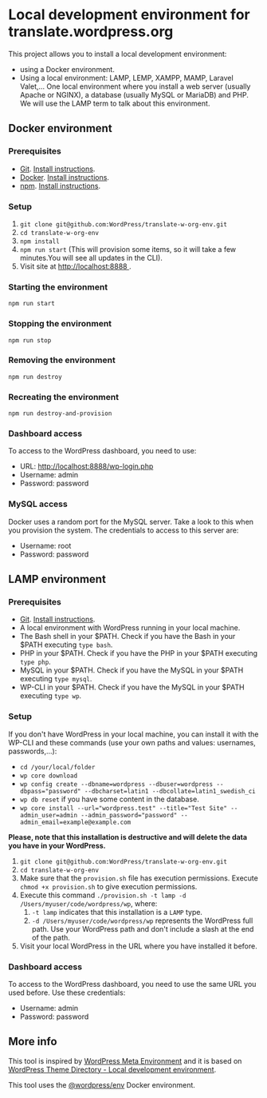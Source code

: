 # Local development environment for translate.wordpress.org

This project allows you to install a local development environment:
- using a Docker environment.
- Using a local environment: LAMP, LEMP, XAMPP, MAMP, Laravel Valet,... One local environment where you install 
a web server (usually Apache or NGINX), a database (usually MySQL or MariaDB) and PHP. We will use the LAMP term to 
talk about this environment.

## Docker environment

### Prerequisites
- [Git](https://git-scm.com/). [Install instructions](https://git-scm.com/book/en/v2/Getting-Started-Installing-Git).
- [Docker](https://www.docker.com/). [Install instructions](https://docs.docker.com/get-docker/).
- [npm](https://www.npmjs.com/). [Install instructions](https://docs.npmjs.com/downloading-and-installing-node-js-and-npm).

### Setup
1. `git clone git@github.com:WordPress/translate-w-org-env.git`
2. `cd translate-w-org-env`
3. `npm install`
4. `npm run start` (This will provision some items, so it will take a few minutes.You will see all updates in the CLI).
5. Visit site at <a href="http://localhost:8888" target="_blank"> http://localhost:8888 </a>.

### Starting the environment
`npm run start`

### Stopping the environment
`npm run stop`

### Removing the environment
`npm run destroy`

### Recreating the environment
`npm run destroy-and-provision`

### Dashboard access
To access to the WordPress dashboard, you need to use:
- URL: <a href="http://localhost:8888/wp-login.php" target="_blank"> http://localhost:8888/wp-login.php </a>
- Username: admin
- Password: password

### MySQL access
Docker uses a random port for the MySQL server. Take a look to this when you provision the 
system. The credentials to access to this server are:
- Username: root
- Password: password

## LAMP environment

### Prerequisites
- [Git](https://git-scm.com/). [Install instructions](https://git-scm.com/book/en/v2/Getting-Started-Installing-Git).
- A local environment with WordPress running in your local machine.
- The Bash shell in your $PATH. Check if you have the Bash in your $PATH executing ```type bash```.
- PHP in your $PATH. Check if you have the PHP in your $PATH executing ```type php```.
- MySQL in your $PATH. Check if you have the MySQL in your $PATH executing ```type mysql```.
- WP-CLI in your $PATH. Check if you have the MySQL in your $PATH executing ```type wp```.

### Setup

If you don't have WordPress in your local machine, you can install it with the WP-CLI and these commands (use your own 
paths and values: usernames, passwords,...):

- `cd /your/local/folder`
- `wp core download`
- `wp config create --dbname=wordpress --dbuser=wordpress --dbpass="password" --dbcharset=latin1 --dbcollate=latin1_swedish_ci`
- `wp db reset` if you have some content in the database.
- `wp core install --url="wordpress.test" --title="Test Site" --admin_user=admin --admin_password="password" --admin_email=example@example.com`

**Please, note that this installation is destructive and will delete the data you have in your WordPress.**

1. `git clone git@github.com:WordPress/translate-w-org-env.git`
2. `cd translate-w-org-env`
3. Make sure that the `provision.sh` file has execution permissions. Execute `chmod +x provision.sh` to give execution
permissions.
4. Execute this command `./provision.sh -t lamp -d /Users/myuser/code/wordpress/wp`, where:
   1. `-t lamp` indicates that this installation is a `LAMP` type.
   2. `-d /Users/myuser/code/wordpress/wp` represents the WordPress full path. Use your WordPress path and don't include
   a slash at the end of the path.
5. Visit your local WordPress in the URL where you have installed it before. 

### Dashboard access
To access to the WordPress dashboard, you need to use the same URL you used before. Use these credentials:
- Username: admin
- Password: password

## More info

This tool is inspired by [WordPress Meta Environment](https://github.com/WordPress/meta-environment) and it is based on 
[WordPress Theme Directory - Local development environment](https://github.com/WordPress/theme-directory-env).

This tool uses the [@wordpress/env](https://developer.wordpress.org/block-editor/reference-guides/packages/packages-env/)
Docker environment.
